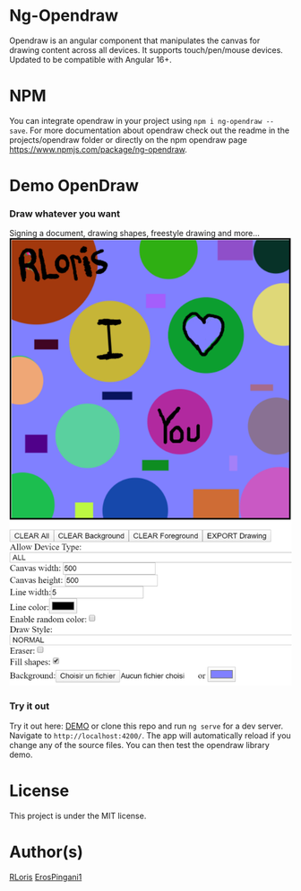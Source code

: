
# Ng-Opendraw

Opendraw is an angular component that manipulates the canvas for drawing content across all devices. It supports touch/pen/mouse devices. Updated to be compatible with Angular 16+.

# NPM

You can integrate opendraw in your project using `npm i ng-opendraw --save`. For more documentation about opendraw check out the readme in the projects/opendraw folder or directly on the npm opendraw page https://www.npmjs.com/package/ng-opendraw.

# Demo OpenDraw

### Draw whatever you want

Signing a document, drawing shapes, freestyle drawing and more...
![Demo setup](./assets/opendraw1.png)

### Try it out
Try it out here: [DEMO](https://rloris.github.io/lib-ng-opendraw/) or clone this repo and run `ng serve` for a dev server. Navigate to `http://localhost:4200/`. The app will automatically reload if you change any of the source files. You can then test the opendraw library demo.

# License

This project is under the MIT license.

# Author(s)

[RLoris](https://github.com/RLoris)
[ErosPingani1](https://github.com/ErosPingani1)
